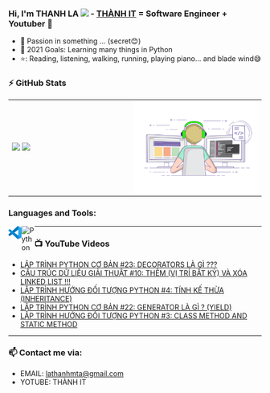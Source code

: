 ### Hi, I'm THANH LA <img src="https://media.giphy.com/media/hvRJCLFzcasrR4ia7z/giphy.gif" width="25px"> -  [THÀNH IT][website] = Software Engineer + Youtuber 🌻  


- 🔭 Passion in something ... (secret😊)
- 💪 2021 Goals: Learning many things in Python
- ⭐: Reading, listening, walking, running, playing piano... and blade wind😅

### :zap: GitHub Stats

<table>
<tr>
  <td width="48%">
    <img src="https://github-readme-stats.vercel.app/api?username=ThanhLa1802&show_icons=true&hide=contribs,issues&hide_border=true" />
    <img src="https://github-readme-stats.vercel.app/api/top-langs/?username=ThanhLa1802&layout=compact&show_icons=true&hide_border=true" />
  </td>
  <td width="52%"><img alt="gif" align="right" src=".github/assets/coding-freak.gif"/></td>
</tr>
<table>

### Languages and Tools:
<img align="left" alt="Visual Studio Code" width="26px" src="https://raw.githubusercontent.com/github/explore/80688e429a7d4ef2fca1e82350fe8e3517d3494d/topics/visual-studio-code/visual-studio-code.png" />
<img align="left" alt="Python" width="26px" src="https://upload.wikimedia.org/wikipedia/commons/thumb/0/0a/Python.svg/1200px-Python.svg.png" /> 

---

### 📺 YouTube Videos

<!-- YOUTUBE:START -->
- [LẬP TRÌNH PYTHON CƠ BẢN #23: DECORATORS LÀ GÌ ???](https://www.youtube.com/watch?v=RqMV_eT8cbc)
- [CẤU TRÚC DỮ LIỆU GIẢI THUẬT #10: THÊM (VỊ TRÍ BẤT KỲ) VÀ XÓA LINKED LIST !!!](https://www.youtube.com/watch?v=TtvupcEIy3E)
- [LẬP TRÌNH HƯỚNG ĐỐI TƯỢNG PYTHON #4: TÍNH KẾ THỪA (INHERITANCE)](https://www.youtube.com/watch?v=t6Vp4_I4icE)
- [LẬP TRÌNH PYTHON CƠ BẢN #22: GENERATOR LÀ GÌ ? (YIELD)](https://www.youtube.com/watch?v=Dl5QXFAzpbk)
- [LẬP TRÌNH HƯỚNG ĐỐI TƯỢNG PYTHON #3: CLASS METHOD AND STATIC METHOD](https://www.youtube.com/watch?v=cyDB_jQABwg)
<!-- YOUTUBE:END -->

---

### 📫 Contact me via:
- EMAIL: lathanhmta@gmail.com
- YOTUBE: THÀNH IT

[website]: https://www.youtube.com/channel/UC9L5_YMFz8JfBeQtUic8-3A
